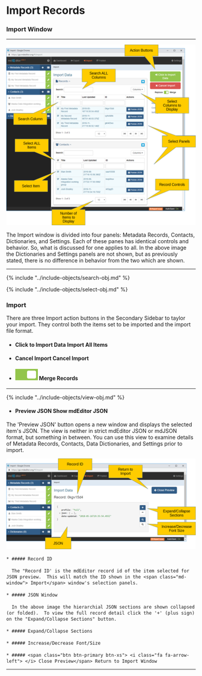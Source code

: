 # Import Records 
### Import Window
--- 

![Import Panel](/assets/reference/import/import-window.png)

The <span class="md-window">Import</span> window is divided into four panels: <span class="md-panel">Metadata Records</span>, <span class="md-panel">Contacts</span>, <span class="md-panel"> Dictionaries</span>, and <span class="md-panel">Settings</span>.  Each of these panes has identical controls and behavior.  So, what is discussed for one applies to all.  In the above image the <span class="md-panel"> Dictionaries</span> and <span class="md-panel"> Settings</span> panels are not shown, but as previously stated, there is no difference in behavior from the two which are shown. 

--- 

{% include "../include-objects/search-obj.md" %}

{% include "../include-objects/select-obj.md" %}

### Import

There are three Import action buttons in the <span class="md-window">Secondary Sidebar</span> to taylor your import.  They control both the items set to be imported and the import file format.

  * #### <strong class="btn btn-success btn-xs"> <i class="fa fa-sign-out"> </i> Click to Import Data</strong> Import All Items
  
 
  * #### <strong class="btn btn-danger btn-xs"> <i class="fa fa-times"> </i> Cancel Import</strong> Cancel Import
  
   
  * #### ![](/assets/bullets/switch-right.png) Merge Records
   
  ---

{% include "../include-objects/view-obj.md" %}
    
  * #### <span class="btn btn-primary btn-xs"> <i class="fa fa-binoculars"> </i> Preview JSON</span> Show mdEditor JSON
  
  The 'Preview JSON' button opens a new window and displays the selected item's JSON.  The view is neither in strict mdEditor JSON or mdJSON format, but something in between.  You can use this view to examine details of <span class="md-panel"> Metadata Records</span>, <span class="md-panel"> Contacts</span>, <span class="md-panel"> Data Dictionaries</span>, and <span class="md-panel"> Settings</span> prior to import. 
  
  ![Import Panel](/assets/reference/import/import-preview.png)
  
    * ##### Record ID
    
      The "Record ID' is the mdEditor record id of the item selected for JSON preview.  This will match the ID shown in the <span class="md-window"> Import</span> window's selection panels. 
      
    * ##### JSON Window
    
      In the above image the hierarchial JSON sections are shown collapsed (or folded).  To view the full record detail click the '+' (plus sign) on the "Expand/Collapse Sections" button.
    
    * ##### Expand/Collapse Sections
    
    * ##### Increase/Decrease Font/Size
    
    * ##### <span class="btn btn-primary btn-xs"> <i class="fa fa-arrow-left"> </i> Close Preview</span> Return to Import Window

---
  